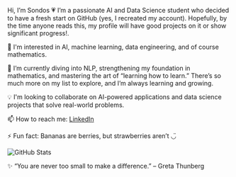 Hi, I’m Sondos 💗
I’m a passionate AI and Data Science student who decided to have a fresh start on GitHub (yes, I recreated my account).
Hopefully, by the time anyone reads this, my profile will have good projects on it or show significant progress!.

🚀 I'm interested in AI, machine learning, data engineering, and of course mathematics.

🌱 I’m currently diving into NLP, strengthening my foundation in mathematics, and mastering the art of “learning how to learn.”
There’s so much more on my list to explore, and I’m always learning and growing.

💡 I'm looking to collaborate on AI-powered applications and data science projects that solve real-world problems.

📫 How to reach me: [LinkedIn](https://www.linkedin.com/in/sondos-ibrahim-03b954331)

⚡ Fun fact: Bananas are berries, but strawberries aren’t ◡̈

![GitHub Stats](https://github-readme-stats.vercel.app/api?username=sondos-myi&show_icons=true&theme=radical)

✨ “You are never too small to make a difference.” – Greta Thunberg

<!---
sondos-myi/sondos-myi is a ✨ special ✨ repository because its `README.md` (this file) appears on your GitHub profile.
You can click the Preview link to take a look at your changes.
--->
